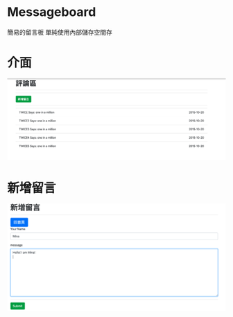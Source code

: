# Messageboard
簡易的留言板
單純使用內部儲存空間存
# 介面
![img](https://github.com/chinyu1229/Messageboard/blob/main/UI.png)
# 新增留言 
![img](https://github.com/chinyu1229/Messageboard/blob/main/add_msg.png)
